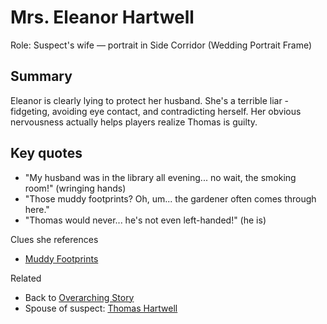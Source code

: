 # Mrs. Eleanor Hartwell

Role: Suspect's wife — portrait in Side Corridor (Wedding Portrait Frame)

## Summary

Eleanor is clearly lying to protect her husband. She's a terrible liar - fidgeting, avoiding eye contact, and contradicting herself. Her obvious nervousness actually helps players realize Thomas is guilty.

## Key quotes

- "My husband was in the library all evening... no wait, the smoking room!" (wringing hands)
- "Those muddy footprints? Oh, um... the gardener often comes through here."
- "Thomas would never... he's not even left-handed!" (he is)

Clues she references

- [Muddy Footprints](./Muddy_Footprints.md)

Related

- Back to [Overarching Story](./OverarchingStory.md)
- Spouse of suspect: [Thomas Hartwell](./Thomas_Hartwell.md)
